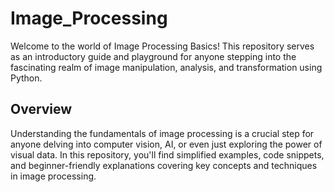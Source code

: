 # Image_Processing
Welcome to the world of Image Processing Basics! This repository serves as an introductory guide and playground for anyone stepping into the fascinating realm of image manipulation, analysis, and transformation using Python.
## Overview
Understanding the fundamentals of image processing is a crucial step for anyone delving into computer vision, AI, or even just exploring the power of visual data. In this repository, you'll find simplified examples, code snippets, and beginner-friendly explanations covering key concepts and techniques in image processing.
